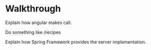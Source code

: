 # Walkthrough

Explain how angular makes call.

Do something like /recipes

Explain how Spring Framework provides the server implementation.